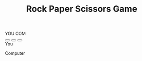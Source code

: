 <html>
<head>
	<title>Rock Paper Scissors Game</title>
	<link rel="stylesheet" href="https://use.fontawesome.com/releases/v5.6.3/css/all.css" integrity="sha384-UHRtZLI+pbxtHCWp1t77Bi1L4ZtiqrqD80Kn4Z8NTSRyMA2Fd33n5dQ8lWUE00s/" crossorigin="anonymous">
	<link rel="stylesheet" type="text/css" href="style.css">
	<link href="https://fonts.googleapis.com/css?family=Quicksand" rel="stylesheet">
</head>
<body>
	<header class="header">
		<h1>Rock Paper Scissors Game</h1>
	</header>
	<div class="container">
	    <div class="score-container">
		    <span class="user">YOU</span>
		    <span id="score"></span>
		    <span class="com">COM</span>
	    </div>
	    <div class="buttons">
		    <button id="paper" class="bn" onclick="game(this.value)" value="paper"><i class="far fa-hand-paper"></i></button>
		    <button id="rock" class="bn" onclick="game(this.value)" value="rock"><i class="far fa-hand-rock"></i></button>
		    <button id="scissors" class="bn" onclick="game(this.value)" value="scissors"><i class="far fa-hand-scissors"></i></button>
	   </div>
	   <div id="challenge">
	   	<div id="you">
	   	    <div id="YourObject"></div>
	   	    <div class="who">You</div>
	   	</div>
	   	<div id="result"><p id="who"><p></div>
	   	<div id="com">
	   	    <div id="ComObject"></div>
	   	    <div class="who">Computer</div>
	   	</div>
	</div>
	<script type="text/javascript" src="script.js"></script>
</body>
</html>
